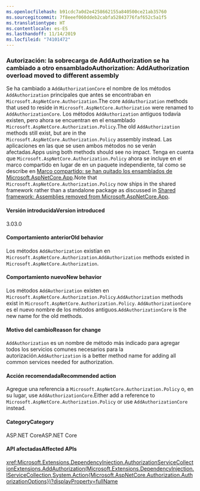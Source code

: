 ```yaml
---
ms.openlocfilehash: b91cdc7a0d2e4258662155a840500ce21ab35760
ms.sourcegitcommit: 7f8eeef060ddeb2cabfa52843776faf652c5a1f5
ms.translationtype: HT
ms.contentlocale: es-ES
ms.lasthandoff: 11/14/2019
ms.locfileid: "74101472"
---
```

### <a name="authorization-addauthorization-overload-moved-to-different-assembly"></a><span data-ttu-id="14b33-101">Autorización: la sobrecarga de AddAuthorization se ha cambiado a otro ensamblado</span><span class="sxs-lookup"><span data-stu-id="14b33-101">Authorization: AddAuthorization overload moved to different assembly</span></span>

<span data-ttu-id="14b33-102">Se ha cambiado a `AddAuthorizationCore` el nombre de los métodos `AddAuthorization` principales que antes se encontraban en `Microsoft.AspNetCore.Authorization`.</span><span class="sxs-lookup"><span data-stu-id="14b33-102">The core `AddAuthorization` methods that used to reside in `Microsoft.AspNetCore.Authorization` were renamed to `AddAuthorizationCore`.</span></span> <span data-ttu-id="14b33-103">Los métodos `AddAuthorization` antiguos todavía existen, pero ahora se encuentran en el ensamblado `Microsoft.AspNetCore.Authorization.Policy`.</span><span class="sxs-lookup"><span data-stu-id="14b33-103">The old `AddAuthorization` methods still exist, but are in the `Microsoft.AspNetCore.Authorization.Policy` assembly instead.</span></span> <span data-ttu-id="14b33-104">Las aplicaciones en las que se usen ambos métodos no se verán afectadas.</span><span class="sxs-lookup"><span data-stu-id="14b33-104">Apps using both methods should see no impact.</span></span> <span data-ttu-id="14b33-105">Tenga en cuenta que `Microsoft.AspNetCore.Authorization.Policy` ahora se incluye en el marco compartido en lugar de en un paquete independiente, tal como se describe en [Marco compartido: se han quitado los ensamblados de Microsoft.AspNetCore.App](#shared-framework-assemblies-removed-from-microsoftaspnetcoreapp).</span><span class="sxs-lookup"><span data-stu-id="14b33-105">Note that `Microsoft.AspNetCore.Authorization.Policy` now ships in the shared framework rather than a standalone package as discussed in [Shared framework: Assemblies removed from Microsoft.AspNetCore.App](#shared-framework-assemblies-removed-from-microsoftaspnetcoreapp).</span></span>

#### <a name="version-introduced"></a><span data-ttu-id="14b33-106">Versión introducida</span><span class="sxs-lookup"><span data-stu-id="14b33-106">Version introduced</span></span>

<span data-ttu-id="14b33-107">3.0</span><span class="sxs-lookup"><span data-stu-id="14b33-107">3.0</span></span>

#### <a name="old-behavior"></a><span data-ttu-id="14b33-108">Comportamiento anterior</span><span class="sxs-lookup"><span data-stu-id="14b33-108">Old behavior</span></span>
<span data-ttu-id="14b33-109">Los métodos `AddAuthorization` existían en `Microsoft.AspNetCore.Authorization`.</span><span class="sxs-lookup"><span data-stu-id="14b33-109">`AddAuthorization` methods existed in `Microsoft.AspNetCore.Authorization`.</span></span>

#### <a name="new-behavior"></a><span data-ttu-id="14b33-110">Comportamiento nuevo</span><span class="sxs-lookup"><span data-stu-id="14b33-110">New behavior</span></span>

<span data-ttu-id="14b33-111">Los métodos `AddAuthorization` existen en `Microsoft.AspNetCore.Authorization.Policy`.</span><span class="sxs-lookup"><span data-stu-id="14b33-111">`AddAuthorization` methods exist in `Microsoft.AspNetCore.Authorization.Policy`.</span></span> <span data-ttu-id="14b33-112">`AddAuthorizationCore` es el nuevo nombre de los métodos antiguos.</span><span class="sxs-lookup"><span data-stu-id="14b33-112">`AddAuthorizationCore` is the new name for the old methods.</span></span>

#### <a name="reason-for-change"></a><span data-ttu-id="14b33-113">Motivo del cambio</span><span class="sxs-lookup"><span data-stu-id="14b33-113">Reason for change</span></span>

<span data-ttu-id="14b33-114">`AddAuthorization` es un nombre de método más indicado para agregar todos los servicios comunes necesarios para la autorización.</span><span class="sxs-lookup"><span data-stu-id="14b33-114">`AddAuthorization` is a better method name for adding all common services needed for authorization.</span></span>

#### <a name="recommended-action"></a><span data-ttu-id="14b33-115">Acción recomendada</span><span class="sxs-lookup"><span data-stu-id="14b33-115">Recommended action</span></span>

<span data-ttu-id="14b33-116">Agregue una referencia a `Microsoft.AspNetCore.Authorization.Policy` o, en su lugar, use `AddAuthorizationCore`.</span><span class="sxs-lookup"><span data-stu-id="14b33-116">Either add a reference to `Microsoft.AspNetCore.Authorization.Policy` or use `AddAuthorizationCore` instead.</span></span>

#### <a name="category"></a><span data-ttu-id="14b33-117">Category</span><span class="sxs-lookup"><span data-stu-id="14b33-117">Category</span></span>

<span data-ttu-id="14b33-118">ASP.NET Core</span><span class="sxs-lookup"><span data-stu-id="14b33-118">ASP.NET Core</span></span>

#### <a name="affected-apis"></a><span data-ttu-id="14b33-119">API afectadas</span><span class="sxs-lookup"><span data-stu-id="14b33-119">Affected APIs</span></span>

<xref:Microsoft.Extensions.DependencyInjection.AuthorizationServiceCollectionExtensions.AddAuthorization(Microsoft.Extensions.DependencyInjection.IServiceCollection,System.Action{Microsoft.AspNetCore.Authorization.AuthorizationOptions})?displayProperty=fullName>

<!--

#### Affected APIs

`M:Microsoft.Extensions.DependencyInjection.AuthorizationServiceCollectionExtensions.AddAuthorization(Microsoft.Extensions.DependencyInjection.IServiceCollection,System.Action{Microsoft.AspNetCore.Authorization.AuthorizationOptions})`

-->
